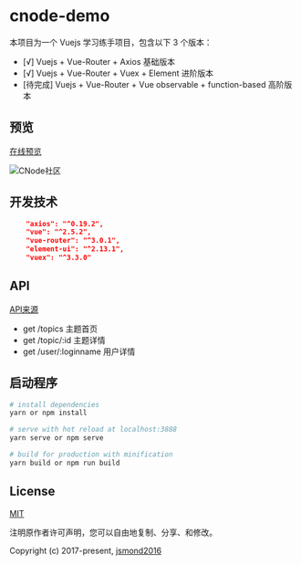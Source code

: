 # cnode-demo

本项目为一个 Vuejs 学习练手项目，包含以下 3 个版本：

- [√] Vuejs + Vue-Router + Axios 基础版本
- [√] Vuejs + Vue-Router + Vuex + Element 进阶版本
- [待完成] Vuejs + Vue-Router + Vue observable + function-based 高阶版本


## 预览

[在线预览](https://jsmond.gitee.io/cnode)

![CNode社区](https://i.loli.net/2020/05/10/gAcXtS6Pk57xwWd.png)

## 开发技术

```json
    "axios": "^0.19.2",
    "vue": "^2.5.2",
    "vue-router": "^3.0.1",
    "element-ui": "^2.13.1",
    "vuex": "^3.3.0"
```

## API

[API来源](https://cnodejs.org/api)

- get /topics 主题首页
- get /topic/:id 主题详情
- get /user/:loginname 用户详情

## 启动程序

```bash
# install dependencies
yarn or npm install

# serve with hot reload at localhost:3888
yarn serve or npm serve

# build for production with minification
yarn build or npm run build

```

## License

[MIT](https://opensource.org/licenses/MIT)

注明原作者许可声明，您可以自由地复制、分享、和修改。

Copyright (c) 2017-present, [jsmond2016](https://github.com/Jsmond2016)
